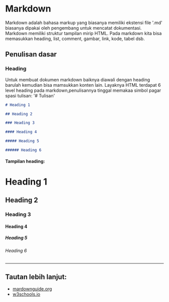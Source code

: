 # Markdown

Markdown adalah bahasa markup yang biasanya memiliki ekstensi file '.md' biasanya dipakai oleh pengembang untuk mencatat dokumentasi. Markdown memiliki struktur tampilan mirip HTML. Pada markdown kita bisa memasukkan heading, list, comment, gambar, link, kode, tabel dsb.

## Penulisan dasar

### Heading

Untuk membuat dokumen markdown baiknya diawali dengan
heading barulah kemudian bisa mamsukkan konten lain.
Layaknya HTML terdapat 6 level heading pada markdown,penulisannya tinggal memakaa simbol pagar spasi tulisan: '# Tulisan'

```markdown
# Heading 1

## Heading 2

### Heading 3

#### Heading 4

##### Heading 5

###### Heading 6
```

#### Tampilan heading:

# Heading 1

## Heading 2

### Heading 3

#### Heading 4

##### Heading 5

###### Heading 6

---

## Tautan lebih lanjut:

- [mardownguide.org](https://www.markdownguide.org/basic-syntax)
- [w3schools.io](https://www.w3schools.io/file/markdown-introduction/)
